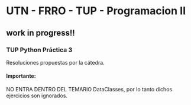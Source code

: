 # UTN - FRRO - TUP - Programacion II

## work in progress!!

### TUP Python Práctica 3

Resoluciones propuestas por la cátedra.



#### Importante: 
NO ENTRA DENTRO DEL TEMARIO DataClasses, por lo tanto dichos ejercicios son ignorados.
